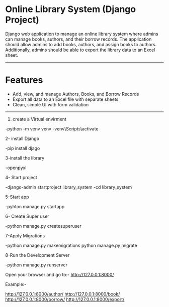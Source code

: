 # Online Library System (Django Project)

Django web application to manage an online library system where admins can manage books, authors, and their borrow records. The application should allow admins to add books, authors, and assign books to authors. Additionally, admins should be able to export the library data to an Excel sheet.

---

# Features

- Add, view, and manage Authors, Books, and Borrow Records
- Export all data to an Excel file with separate sheets
- Clean, simple UI with form validation

---

1. create a Virtual envirment

-python -m venv venv
-venv\Scripts\activate

2- install Django

-pip install djago

3-install the library

-openpyxl

4- Start project

-django-admin startproject library_system
-cd library_system

5-Start app

-pyhton manage.py startapp

6- Create Super user

-python manage.py createsuperuser

7-Apply Migrations

-python manage.py makemigrations
python manage.py migrate

8-Run the Development Server

-python manage.py runserver

Open your browser and go to:-
http://127.0.0.1:8000/

Example:-

http://127.0.0.1:8000/author/
http://127.0.0.1:8000/book/
http://127.0.0.1:8000/borrow/
http://127.0.0.1:8000/export/
